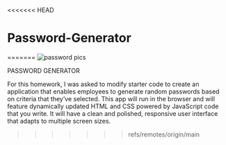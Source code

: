 <<<<<<< HEAD
# Password-Generator
=======
![password pics](".\Passwordpics.png")

PASSWORD GENERATOR

For this homework, I was asked to modify starter code to create an application that enables employees to generate random passwords based on criteria that they’ve selected. 
This app will run in the browser and will feature dynamically updated HTML and CSS powered by JavaScript code that you write. It will have a clean and polished, responsive user interface that adapts to multiple screen sizes.


>>>>>>> refs/remotes/origin/main
